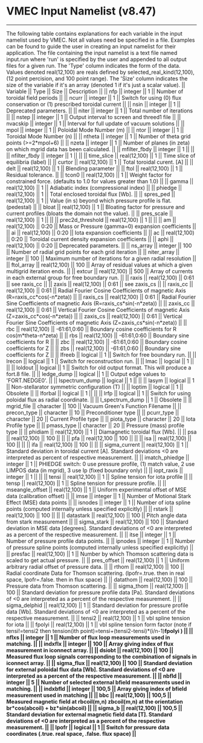 VMEC Input Namelist (v8.47)
===========================

------------------------------------------------------------------------

The following table contains explanations for each variable in the input
namelist used by VMEC. Not all values need be specified in a file.
Examples can be found to guide the user in creating an input namelist
for their application. The file containing the input namelist is a text
file named input.run where \'run\' is specified by the user and appended
to all output files for a given run. The \'Type\' column indicates the
form of the data. Values denoted real(12,100) are reals defined by
selected\_real\_kind(12,100), (12 point percision, and 100 point range).
The \'Size\' column indicates the size of the variable if it\'s an array
(denoted 1 if it\'s just a scalar value). \|\| Variable \|\| Type \|\|
Size \|\| Description \|\| \|\| nfp \|\| integer \|\| 1 \|\| Number of
toroidal field periods \|\| \|\| ncurr \|\| integer \|\| 1 \|\| Switch
for using (0) flux conservation or (1) prescribed toroidal current \|\|
\|\| nsin \|\| integer \|\| 1 \|\| Deprecated parameters. \|\| \|\|
niter \|\| integer \|\| 1 \|\| Total number of iterations \|\| \|\|
nstep \|\| integer \|\| 1 \|\| Output interval to screen and threed1
file \|\| \|\| nvacskip \|\| integer \|\| 1 \|\| Interval for full
update of vacuum solutions \|\| \|\| mpol \|\| integer \|\| 1 \|\|
Poloidal Mode Number (m) \|\| \|\| ntor \|\| integer \|\| 1 \|\|
Toroidal Mode Number (n) \|\| \|\| ntheta \|\| integer \|\| 1 \|\|
Number of theta grid points (\>=2\*mpol+6) \|\| \|\| nzeta \|\| integer
\|\| 1 \|\| Number of planes (in zeta) on which mgrid data has been
calculated. \|\| \|\| mfilter\_fbdy \|\| integer \|\| 1 \|\| \|\| \|\|
nfilter\_fbdy \|\| integer \|\| 1 \|\| \|\| \|\| time\_slice \|\|
real(12,100) \|\| 1 \|\| Time slice of equilibria (label) \|\| \|\|
curtor \|\| real(12,100) \|\| 1 \|\| Total toroidal curent. \[A\] \|\|
\|\| delt \|\| real(12,100) \|\| 1 \|\| Blending parameter \|\| \|\|
ftol \|\| real(12,100) \|\| 1 \|\| Residual tolerance. \|\| \|\| tcon0
\|\| real(12,100) \|\| 1 \|\| Weight factor for constrained force.
(defaults to 1.0 for values greater than 1.0) \|\| \|\| gamma \|\|
real(12,100) \|\| 1 \|\| Adiabatic index (compressional index) \|\| \|\|
phiedge \|\| real(12,100) \|\| 1 \|\| Total enclosed toroidal flux
\[Wb\]. \|\| \|\| spres\_ped \|\| real(12,100) \|\| 1 \|\| Value (in s)
beyond which pressure profile is flat. (pedestal) \|\| \|\| bloat \|\|
real(12,100) \|\| 1 \|\| Bloating factor for pressure and current
profiles (bloats the domain not the value). \|\| \|\| pres\_scale \|\|
real(12,100) \|\| 1 \|\| \|\| \|\| prec2d\_threshold \|\| real(12,100)
\|\| 1 \|\| \|\| \|\| am \|\| real(12,100) \|\| 0:20 \|\| Mass or
Pressure (gamma=0) expansion coefficients \|\| \|\| ai \|\| real(12,100)
\|\| 0:20 \|\| Iota expansion coefficients \|\| \|\| ac \|\|
real(12,100) \|\| 0:20 \|\| Toroidal current density expansion
coefficients \|\| \|\| aphi \|\| real(12,100) \|\| 0:20 \|\| Deprecated
parameters. \|\| \|\| ns\_array \|\| integer \|\| 100 \|\| Number of
radial grid points for each grid iteration \|\| \|\| niter\_array \|\|
integer \|\| 100 \|\| Maximum number of iterations for a given radial
resolution \|\| \|\| ftol\_array \|\| real(12,100) \|\| 100 \|\| Array
of residual values at which a given multigrid iteration ends. \|\| \|\|
extcur \|\| real(12,100) \|\| 500 \|\| Array of currents in each
external group for free boundary run. \|\| \|\| raxis \|\| real(12,100)
\|\| 0:61 \|\| see raxis\_cc \|\| \|\| zaxis \|\| real(12,100) \|\| 0:61
\|\| see zaxis\_cs \|\| \|\| raxis\_cc \|\| real(12,100) \|\| 0:61 \|\|
Radial Fourier Cosine Coefficients of magnetic Axis
(R=raxis\_cc\*cos(-n\*zeta)) \|\| \|\| raxis\_cs \|\| real(12,100) \|\|
0:61 \|\| Radial Fourier Sine Coefficients of magnetic Axis
(R=raxis\_cs\*sin(-n\*zeta)) \|\| \|\| zaxis\_cc \|\| real(12,100) \|\|
0:61 \|\| Vertical Fourier Cosine Coefficients of magnetic Axis
(Z=zaxis\_cc\*cos(-n\*zeta)) \|\| \|\| zaxis\_cs \|\| real(12,100) \|\|
0:61 \|\| Vertical Fourier Sine Coefficients of magnetic Axis
(Z=zaxis\_cs\*sin(-n\*zeta)) \|\| \|\| rbc \|\| real(12,100) \|\|
-61:61,0:60 \|\| Boundary cosine coefficients for R
cos(m\*theta-n\*zeta) \|\| \|\| rbs \|\| real(12,100) \|\| -61:61,0:60
\|\| Boundary sine coefficients for R \|\| \|\| zbc \|\| real(12,100)
\|\| -61:61,0:60 \|\| Boundary cosine coefficients for Z \|\| \|\| zbs
\|\| real(12,100) \|\| -61:61,0:60 \|\| Boundary sine coefficients for Z
\|\| \|\| lfreeb \|\| logical \|\| 1 \|\| Switch for free boundary run.
\|\| \|\| lrecon \|\| logical \|\| 1 \|\| Switch for reconstruction run.
\|\| \|\| lmac \|\| logcial \|\| 1 \|\| \|\| \|\| loldout \|\| logical
\|\| 1 \|\| Switch for old output format. This will produce a fort.8
file. \|\| \|\| ledge\_dump \|\| logical \|\| 1 \|\| Output edge values
to \'FORT.NEDGE0\'. \|\| \|\| lspectrum\_dump \|\| logical \|\| 1 \|\|
\|\| \|\| lasym \|\| logical \|\| 1 \|\| Non-stellarator symmetric
configuration (T) \|\| \|\| loptim \|\| logical \|\| 1 \|\| Obsolete
\|\| \|\| lforbal \|\| logical \|\| 1 \|\| \|\| \|\| lrfp \|\| logical
\|\| 1 \|\| Switch for using poloidal flux as radial coordinate. \|\|
\|\| l\_spectrum\_dump \|\| 1 \|\| Obsolete \|\| \|\| mgrid\_file \|\|
character \|\| 100 \|\| Vacuum Green\'s Function Filename \|\| \|\|
precon\_type \|\| character \|\| 10 \|\| Preconditioner type \|\| \|\|
pcurr\_type \|\| character \|\| 20 \|\| Current Profile type \|\| \|\|
piota\_type \|\| character \|\| 20 \|\| Iota Profile type \|\| \|\|
pmass\_type \|\| character \|\| 20 \|\| Pressure (mass) profile type
\|\| \|\| phidiam \|\| real(12,100) \|\| 1 \|\| Diamagnetic toroidal
flux \[Wb\]. \|\| \|\| psa \|\| real(12,100) \|\| 100 \|\| \|\| \|\| pfa
\|\| real(12,100 \|\| 100 \|\| \|\| \|\| isa \|\| real(12,100) \|\| 100
\|\| \|\| \|\| ifa \|\| real(12,100) \|\| 100 \|\| \|\| \|\|
sigma\_current \|\| real(12,100) \|\| 1 \|\| Standard deviation in
toroidal current \[A\]. Standard deviations \<0 are interpreted as
percent of respective measurement. \|\| \|\| imatch\_phiedge \|\|
integer \|\| 1 \|\| PHIEDGE switch: 0 use pressure profile, (1) match
value, 2 use LIMPOS data (in mgrid), 3 use Ip (fixed boundary only) \|\|
\|\| iopt\_raxis \|\| integer \|\| 1 \|\| \|\| \|\| tensi \|\|
real(12,100) \|\| 1 \|\| Spline tension for iota profile \|\| \|\| tensp
\|\| real(12,100) \|\| 1 \|\| Spline tension for pressure profile. \|\|
\|\| mseangle\_offset \|\| real(12,100) \|\| 1 \|\| Uniform experimental
offset of MSE data (calibration offset) \|\| \|\| imse \|\| integer \|\|
1 \|\| Number of Motional Stark Effect (MSE) data points \|\| \|\|
isnodes \|\| integer \|\| 1 \|\| Number of iota spline points (computed
internally unless specified explicitly) \|\| \|\| rstark \|\|
real(12,100) \|\| 100 \|\| \|\| \|\| datastark \|\| real(12,100) \|\|
100 \|\| Pitch angle data from stark measurement \|\| \|\| sigma\_stark
\|\| real(12,100) \|\| 100 \|\| Standard deviation in MSE data
\[degrees\]. Standard deviations of \<0 are interpreted as a percent of
the respective measurement. \|\| \|\| itse \|\| integer \|\| 1 \|\|
Number of pressure profile data points. \|\| \|\| ipnodes \|\| integer
\|\| 1 \|\| Number of pressure spline points (computed internally unless
specified explicitly) \|\| \|\| presfac \|\| real(12,100) \|\| 1 \|\|
Number by which Thomson scattering data is scaled to get actual
pressure. \|\| \|\| pres\_offset \|\| real(12,100) \|\| 1 \|\| Uniform
arbitrary radial offset of pressure data. \|\| \|\| rthom \|\|
real(12,100) \|\| 100 \|\| Radial coordinate Data for Thomson
scattering. (lpofr=.true. then in real space, lpofr=.false. then in flux
space) \|\| \|\| datathom \|\| real(12,100) \|\| 100 \|\| Pressure data
from Thomson scattering. \|\| \|\| sigma\_thom \|\| real(12,100) \|\|
100 \|\| Standard deviation for pressure profile data \[Pa\]. Standard
deviations of \<0 are interpreted as a percent of the respective
measurement. \|\| \|\| sigma\_delphid \|\| real(12,100) \|\| 1 \|\|
Standard deviation for pressure profile data \[Wb\]. Standard deviations
of \<0 are interpreted as a percent of the respective measurement. \|\|
\|\| tensi2 \|\| real(12,100) \|\| 1 \|\| vbl spline tension for iota
\|\| \|\| fpolyi \|\| real(12,100) \|\| 1 \|\| vbl spline tension form
factor (note if tensi!=tensi2 then tension(ith
point)=tensi+(tensi2-tensi)\*(i/n-1)**fpolyi ) \|\| \|\| nflxs \|\|
integer \|\| 1 \|\| Number of flux loop measurements used in matching.
\|\| \|\| indxflx \|\| integer \|\| 100 \|\| Array giving index of flux
measurement in iconnect array. \|\| \|\| dsiobt \|\| real(12,100) \|\|
100 \|\| Measured flux loop signals corresponding to the combination of
signals in iconnect array. \|\| \|\| sigma\_flux \|\| real(12,100) \|\|
100 \|\| Standard deviation for external poloidal flux data \[Wb\].
Standard deviations of \<0 are interpreted as a percent of the
respective measurement. \|\| \|\| nbfld \|\| integer \|\| 5 \|\| Number
of selected external bfield measurements used in matching. \|\| \|\|
indxbfld \|\| integer \|\| 100,5 \|\| Array giving index of bfield
measurement used in matching \|\| \|\| bbc \|\| real(12,100) \|\| 100,5
\|\| Measured magnetic field at rbcoil(m,n) zbcoil(m,n) at the
orientation br\*cos(abcoil) + bz\*sin(abcoil) \|\| \|\| sigma\_b \|\|
real(12,100) \|\| 100,5 \|\| Standard deviation for external magnetic
field data \[T\]. Standard deviations of \<0 are interpreted as a
percent of the respective measurement. \|\| \|\| lpofr \|\| logical \|\|
1 \|\| Switch for pressure data coordinates (.true. real space, .false.
flux space) \|\|**
